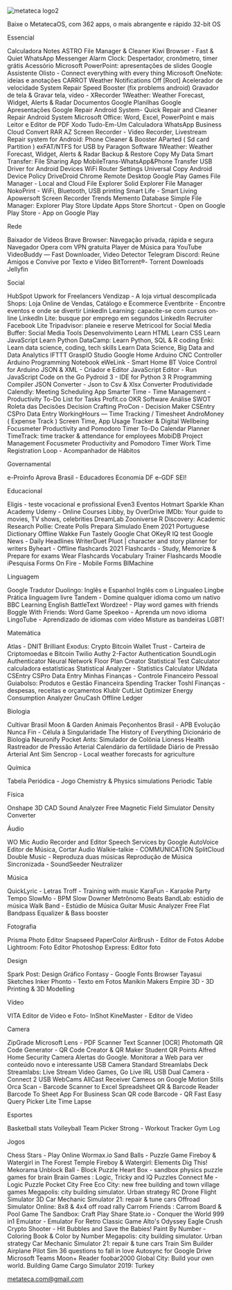 ![metateca logo2](https://user-images.githubusercontent.com/29218322/137600338-c8ed14a4-1576-4ec7-8358-947589ee6d45.gif)

Baixe o MetatecaOS, com 362 apps, o mais abrangente e rápido 32-bit OS

Essencial

Calculadora
Notes
ASTRO File Manager & Cleaner
Kiwi Browser - Fast & Quiet
WhatsApp Messenger
Alarm Clock: Despertador, cronômetro, timer grátis
Acessório
Microsoft PowerPoint: apresentações de slides
Google Assistente
Olisto - Connect everything with every thing
Microsoft OneNote: ideias e anotações
CARROT Weather
Notifications Off [Root]
Acelerador de velocidade
System Repair Speed Booster (fix problems android)
Gravador de tela & Gravar tela, vídeo - XRecorder
1Weather: Weather Forecast, Widget, Alerts & Radar
Documentos Google
Planilhas Google
Apresentações Google
Repair Android System- Quick Repair and Cleaner
Repair Android System
Microsoft Office: Word, Excel, PowerPoint e mais
Leitor e Editor de PDF Xodo
Tudo-Em-Um Calculadora
WhatsApp Business
Cloud Convert
RAR
AZ Screen Recorder - Video Recorder, Livestream
Repair system for Android: Phone Cleaner & Booster
AParted ( Sd card Partition )
exFAT/NTFS for USB by Paragon Software
1Weather: Weather Forecast, Widget, Alerts & Radar
Backup & Restore
Copy My Data
Smart Transfer: File Sharing App
MobileTrans-WhatsApp&Phone Transfer
USB Driver for Android Devices
WiFi Router Settings
Universal Copy
Android Device Policy
DriveDroid
Chrome Remote Desktop
Google Play Games
File Manager - Local and Cloud File Explorer
Solid Explorer File Manager
NokoPrint - WiFi, Bluetooth, USB printing
Smart Life - Smart Living
Apowersoft Screen Recorder
Trends
Memento Database
Simple File Manager: Explorer
Play Store Update
Apps Store Shortcut - Open on Google Play Store - App on Google Play 


Rede

Baixador de Vídeos
Brave Browser: Navegação privada, rápida e segura
Navegador Opera com VPN gratuita
Player de Música para YouTube
VideoBuddy — Fast Downloader, Video Detector
Telegram
Discord: Reúne Amigos e Convive por Texto e Vídeo
BitTorrent®- Torrent Downloads
Jellyfin


Social

HubSpot
Upwork for Freelancers
Vendizap - A loja virtual descomplicada
Shops: Loja Online de Vendas, Catálogo e Ecommerce
Eventbrite - Encontre eventos e onde se divertir
LinkedIn Learning: capacite-se com cursos on-line
LinkedIn Lite: busque por emprego em segundos
LinkedIn Recruiter
Facebook Lite
Tripadvisor: planeie e reserve
Metricool for Social Media
Buffer: Social Media Tools
Desenvolvimento
Learn HTML
Learn CSS
Learn JavaScript
Learn Python
DataCamp: Learn Python, SQL & R coding
Enki: Learn data science, coding, tech skills
Learn Data Science, Big Data and Data Analytics
IFTTT
GraspIO Studio
Google Home
Arduino CNC Controller
Arduino Programming Notebook
eWeLink - Smart Home
BT Voice Control for Arduino
JSON & XML - Criador e Editor
JavaScript Editor - Run JavaScript Code on the Go
Pydroid 3 - IDE for Python 3
R Programming Compiler
JSON Converter - Json to Csv & Xlsx Converter
Produtividade
Calendly: Meeting Scheduling App
Smarter Time - Time Management - Productivity
To-Do List for Tasks
Profit.co OKR Software
Análise SWOT
Roleta das Decisões
Decision Crafting
ProCon - Decision Maker
CSEntry CSPro Data Entry
WorkingHours — Time Tracking / Timesheet
AndroMoney ( Expense Track )
Screen Time, App Usage Tracker & Digital Wellbeing
Focusmeter Productivity and Pomodoro Timer
To-Do Calendar Planner
TimeTrack: time tracker & attendance for employees
MobiDB Project Management
Focusmeter Productivity and Pomodoro Timer
Work Time Registration
Loop - Acompanhador de Hábitos


Governamental

e-Proinfo
Aprova Brasil - Educadores
Economia DF
e-GDF
SEI!


Educacional

Eligis - teste vocacional e profissional
Even3 Eventos
Hotmart Sparkle
Khan Academy
Udemy - Online Courses
Libby, by OverDrive
IMDb: Your guide to movies, TV shows, celebrities
DreamLab
Zooniverse
R Discovery: Academic Research
Pollie: Create Polls
Prepara Simulado Enem 2021
Portuguese Dictionary Offline
Wakke Fun
Tastely
Google Chat
OKeyR
IQ test
Google News - Daily Headlines
WriterDuet
Pluot | character and story planner for writers
Byheart - Offline flashcards 2021
Flashcards - Study, Memorize & Prepare for exams
Wear Flashcards
Vocabulary Trainer Flashcards
Moodle
iPesquisa
Forms On Fire - Mobile Forms
BIMachine


Linguagem

Google Tradutor
Duolingo: Inglês e Espanhol
Inglês com o Lingualeo
Lingbe Prática linguagem livre
Tandem - Domine qualquer idioma como um nativo
BBC Learning English
BattleText
Wordzee! - Play word games with friends
Boggle With Friends: Word Game
Speekoo - Aprenda um novo idioma
LingoTube - Aprendizado de idiomas com vídeo
Misture as bandeiras LGBT!


Matemática

Atlas - DNIT
Brilliant
Exodus: Crypto Bitcoin Wallet
Trust - Carteira de Criptomoedas e Bitcoin
Twilio Authy 2-Factor Authentication
SoundLogin Authenticator
Neural Network
Floor Plan Creator
Statistical Test Calculator
calculadora estatísticas
Statistical Analyzer - Statistics Calculator
UNdata
CSEntry CSPro Data Entry
Minhas Finanças - Controle Financeiro Pessoal
Guiabolso: Produtos e Gestão Financeira
Spending Tracker
Toshl Finanças - despesas, receitas e orçamentos
Klublr
CutList Optimizer
Energy Consumption Analyzer
GnuCash
Offline Ledger


Biologia

Cultivar Brasil
Moon & Garden
Animais Peçonhentos Brasil - APB
Evolução Nunca Fin - Célula à Singularidade
The History of Everything
Dicionário de Biologia
Neuronify
Pocket Ants: Simulador de Colônia
Lioness Health
Rastreador de Pressão Arterial
Calendário da fertilidade
Diário de Pressão Arterial
Ant Sim
Sencrop - Local weather forecasts for agriculture


Química

Tabela Periódica - Jogo
Chemistry & Physics simulations
Periodic Table


Física

Onshape 3D CAD
Sound Analyzer Free
Magnetic Field Simulator
Density Converter


Áudio

WO Mic
Audio Recorder and Editor
Speech Services by Google
AutoVoice
Editor de Música, Cortar Audio
Walkie-talkie - COMMUNICATION
SplitCloud Double Music - Reproduza duas músicas
Reprodução de Música Sincronizada - SoundSeeder
Neutralizer


Música

QuickLyric - Letras
Troff - Training with music
KaraFun - Karaoke Party
Tempo SlowMo - BPM Slow Downer
Metrônomo Beats
BandLab: estúdio de música
Walk Band - Estúdio de Música
Guitar Music Analyzer Free
Flat
Bandpass
Equalizer & Bass booster

Fotografia

Prisma Photo Editor
Snapseed
PaperColor
AirBrush - Editor de Fotos
Adobe Lightroom: Foto Editor
Photoshop Express: Editor foto


Design

Spark Post: Design Gráfico
Fontasy - Google Fonts Browser
Tayasui Sketches
Inker
Phonto - Texto em Fotos
Manikin
Makers Empire 3D - 3D Printing & 3D Modelling


Vídeo

VITA
Editor de Vídeo e Foto- InShot
KineMaster - Editor de Vídeo


Camera

ZipGrade
Microsoft Lens - PDF Scanner
Text Scanner [OCR]
Photomath
QR Code Generator - QR Code Creator & QR Maker
Student QR Points
Alfred Home Security Camera
Alertas do Google. Monitorar a Web para ver conteúdo novo e interessante
USB Camera Standard
Streamlabs Deck
Streamlabs: Live Stream Video Games, Go Live IRL
USB Dual Camera - Connect 2 USB WebCams
AllCast Receiver
Cameos on Google
Motion Stills
Orca Scan - Barcode Scanner to Excel Spreadsheet
QR & Barcode Reader
Barcode To Sheet App For Business
Scan QR code Barcode - QR Fast Easy
Query Picker Lite
Time Lapse


Esportes

Basketball stats
Volleyball Team Picker
Strong - Workout Tracker Gym Log


Jogos

Chess Stars - Play Online
Wormax.io
Sand Balls - Puzzle Game
Fireboy & Watergirl in The Forest Temple
Fireboy & Watergirl: Elements
Dig This!
Mekorama
Unblock Ball - Block Puzzle
Heart Box - sandbox physics puzzle games for brain
Brain Games : Logic, Tricky and IQ Puzzles
Connect Me - Logic Puzzle
Pocket City Free
Eco City: new free building and town village games
Megapolis: city building simulator. Urban strategy
RC Drone Flight Simulator 3D
Car Mechanic Simulator 21: repair & tune cars
Offroad Simulator Online: 8x8 & 4x4 off road rally
Carrom Friends : Carrom Board & Pool Game
The Sandbox: Craft Play Share
State.io - Conquer the World
999 in1 Emulator - Emulator For Retro Classic Game
Alto's Odyssey
Eagle Crush
Crypto Shooter - Hit Bubbles and Save the Babies!
Paint By Number - Coloring Book & Color by Number
Megapolis: city building simulator. Urban strategy
Car Mechanic Simulator 21: repair & tune cars
Train Sim Builder
Airplane Pilot Sim
36 questions to fall in love
Autosync for Google Drive
Microsoft Teams
Moon+ Reader
foobar2000
Global City: Build your own world. Building Game
Cargo Simulator 2019: Turkey

metateca.com@gmail.com

